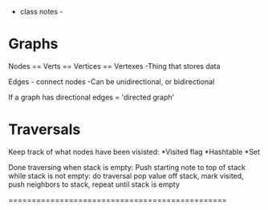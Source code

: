 - class notes -

Graphs
=======

Nodes == Verts == Vertices == Vertexes
   -Thing that stores data

Edges - connect nodes
    -Can be unidirectional, or bidirectional
    

If a graph has directional edges = 'directed graph'

Traversals
==========

Keep track of what nodes have been visisted:
    *Visited flag
    *Hashtable
    *Set


Done traversing when stack is empty:
Push starting note to top of stack
while stack is not empty: do traversal
pop value off stack, mark visited, push neighbors to stack, repeat until stack is empty


===============================================














